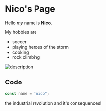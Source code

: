 # Nico's Page

Hello _my_ name is **Nico**.

My hobbies are

- soccer
- playing heroes of the storm
- cooking
- rock climbing

![description](https://preview.redd.it/what-is-marcy-doing-in-this-image-funny-answers-only-v0-46p5h3r128j91.jpg?auto=webp&s=9dab0b1eb5704f7f71ceed33ed44762e345ea7dc)

## Code

```js
const name = "nico";
```

the industrial revolution and it's consequences!
